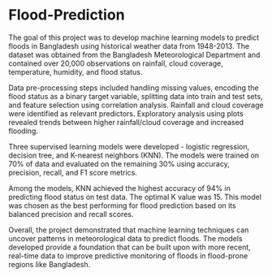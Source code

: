 # Flood-Prediction
The goal of this project was to develop machine learning models to predict floods in Bangladesh using historical weather data from 1948-2013. The dataset was obtained from the Bangladesh Meteorological Department and contained over 20,000 observations on rainfall, cloud coverage, temperature, humidity, and flood status. 

Data pre-processing steps included handling missing values, encoding the flood status as a binary target variable, splitting data into train and test sets, and feature selection using correlation analysis. Rainfall and cloud coverage were identified as relevant predictors. Exploratory analysis using plots revealed trends between higher rainfall/cloud coverage and increased flooding.

Three supervised learning models were developed - logistic regression, decision tree, and K-nearest neighbors (KNN). The models were trained on 70% of data and evaluated on the remaining 30% using accuracy, precision, recall, and F1 score metrics. 

Among the models, KNN achieved the highest accuracy of 94% in predicting flood status on test data. The optimal K value was 15. This model was chosen as the best performing for flood prediction based on its balanced precision and recall scores. 

Overall, the project demonstrated that machine learning techniques can uncover patterns in meteorological data to predict floods. The models developed provide a foundation that can be built upon with more recent, real-time data to improve predictive monitoring of floods in flood-prone regions like Bangladesh.

